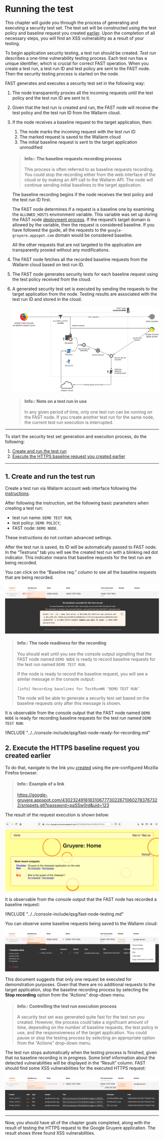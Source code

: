 [img-fast-node-internals]: ../../images/qsg/en/test-run/18-qsg-fast-test-run-proxy-internals.png
[img-view-recording-cloud]: ../../images/qsg/common/test-run/20-qsg-fast-test-run-baselines-recording.png
[img-request-exec-result]:  ../../images/qsg/common/test-run/22-qsg-fast-test-run-gruyere-request.png
[img-incoming-baselines]:   ../../images/qsg/common/test-run/23-qsg-fast-test-run-processing.png    
[img-xss-found]:            ../../images/qsg/common/test-run/24-qsg-fast-test-run-vuln.png


[link-deployment]:          deployment.md
[link-wl-console]:          https://us1.my.wallarm.com
[link-previous-chapter]:    test-preparation.md
[link-create-tr-gui]:       ../operations/create-testrun.md#creating-a-test-run-via-web-interface

[anchor1]:  #1--create-and-run-the-test-run  
[anchor2]:  #2--execute-the-https-baseline-request-you-created-earlier 

    
    
#   Running the test

This chapter will guide you through the process of generating and executing a security test set. The test set will be constructed using the test policy and baseline request you created [earlier][link-previous-chapter]. Upon the completion of all necessary steps, you will find an XSS vulnerability as a result of your testing.

To begin application security testing, a test run should be created. *Test run* describes a one-time vulnerability testing process. Each test run has a unique identifier, which is crucial for correct FAST operation. When you create a test run, a test run ID and test policy are sent to the FAST node. Then the security testing process is started on the node.

FAST generates and executes a security test set in the following way:

1.  The node transparently proxies all the incoming requests until the test policy and the test run ID are sent to it.

2.  Given that the test run is created and run, the FAST node will receive the test policy and the test run ID from the Wallarm cloud.

3.  If the node receives a baseline request to the target application, then:
    1.  The node marks the incoming request with the test run ID
    2.  The marked request is saved to the Wallarm cloud
    3.  The initial baseline request is sent to the target application unmodified
    
    >   #### Info:: The baseline requests recording process
    >
    >   This process is often referred to as baseline requests recording. You could stop the recording either from the web interface of the cloud or by making an API call to the Wallarm API. The node will continue sending initial baselines to the target application.
    
    The baseline recording begins if the node receives the test policy and the test run ID first.
    
    The FAST node determines if a request is a baseline one by examining the `ALLOWED_HOSTS` environment variable. This variable was set up during the FAST node [deployment process][link-deployment]. If the request’s target domain is allowed by the variable, then the request is considered baseline. If you have followed the guide, all the requests to the `google-gruyere.appspot.com` domain would be considered baseline.
    
    All the other requests that are not targeted to the application are transparently proxied without any modifications.

4.  The FAST node fetches all the recorded baseline requests from the Wallarm cloud based on test run ID.

5.  The FAST node generates security tests for each baseline request using the test policy received from the cloud.

6.  A generated security test set is executed by sending the requests to the target application from the node. Testing results are associated with the test run ID and stored in the cloud.

    ![FAST node internal logic][img-fast-node-internals]

    >   #### Info:: Note on a test run in use
    >
    >   In any given period of time, only one test run can be running on the FAST node. If you create another test run for the same node, the current test run execution is interrupted.
    
    
----------
    
       
To start the security test set generation and execution process, do the following:
1.  [Create and run the test run][anchor1]
2.  [Execute the HTTPS baseline request you created earlier][anchor2]
    
    
----------
    
    
##  1.  Create and run the test run  

Create a test run via Wallarm account web interface following the [instructions][link-create-tr-gui].

After following the instruction, set the following basic parameters when creating a test run:

*   test run name: `DEMO TEST RUN`;
*   test policy: `DEMO POLICY`;
*   FAST node: `DEMO NODE`.

These instructions do not contain advanced settings.

After the test run is saved, its ID will be automatically passed to FAST node. In the “Testruns” tab you will see the created test run with a blinking red dot indicator. This indicator means that baseline requests for the test run are being recorded.

You can click on the “Baseline req.” column to see all the baseline requests that are being recorded.

![Viewing recorded baseline requests][img-view-recording-cloud]

>   #### Info:: The node readiness for the recording
>
>   You should wait until you see the console output signalling that the FAST node named `DEMO NODE` is ready to record baseline requests for the test run named `DEMO TEST RUN`.
>   
>   If the node is ready to record the baseline request, you will see a similar message in the console output:
>   
>   `[info] Recording baselines for TestRun#N ‘DEMO TEST RUN’`
>
>   The node will be able to generate a security test set based on the baseline requests only after this message is shown.	

It is observable from the console output that the FAST node named `DEMO NODE` is ready for recording baseline requests for the test run named `DEMO TEST RUN`:

!INCLUDE "../../console-include/qsg/fast-node-ready-for-recording.md"
    
    
##  2.  Execute the HTTPS baseline request you created earlier

To do that, navigate to the link you [created][link-previous-chapter] using the pre-configured Mozilla Firefox browser.

>   #### Info:: Example of a link
>   
>   <https://google-gruyere.appspot.com/430232491618310677730226710602783767322/snippets.gtl?password=paSSw0rd&uid=123>

The result of the request execution is shown below:

![The result of the request execution][img-request-exec-result]

It is observable from the console output that the FAST node has recorded a baseline request:

!INCLUDE "../../console-include/qsg/fast-node-testing.md"

You can observe some baseline requests being saved to the Wallarm cloud:

![Incoming baseline requests][img-incoming-baselines]

This document suggests that only one request be executed for demonstration purposes. Given that there are no additional requests to the target application, stop the baseline recording process by selecting the **Stop recording** option from the “Actions” drop-down menu.

>   #### Info:: Controlling the test run execution process
>   
>   A security test set was generated quite fast for the test run you created. However, the process could take a significant amount of time, depending on the number of baseline requests, the test policy in use, and the responsiveness of the target application. You could pause or stop the testing process by selecting an appropriate option from the “Actions” drop-down menu.

The test run stops automatically when the testing process is finished, given that no baseline recording is in progress. Some brief information about the detected vulnerabilities will be displayed in the “Result” column. FAST should find some XSS vulnerabilities for the executed HTTPS request:

![The discovered vulnerability][img-xss-found]
    
    
----------
    
    
Now, you should have all of the chapter goals completed, along with the result of testing the HTTPS request to the Google Gruyere application. The result shows three found XSS vulnerabilities.
    